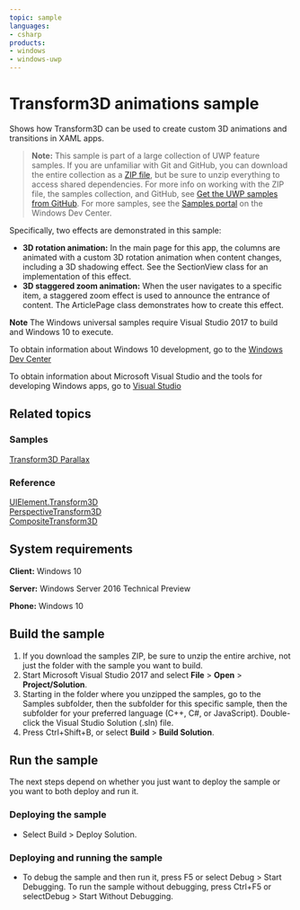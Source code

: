 ```yaml
---
topic: sample
languages:
- csharp
products:
- windows
- windows-uwp
---
```


<!---
  category: GraphicsAndAnimation
  samplefwlink: http://go.microsoft.com/fwlink/p/?LinkId=620637
--->

# Transform3D animations sample

Shows how Transform3D can be used to create custom 3D animations and transitions in XAML apps.

> **Note:** This sample is part of a large collection of UWP feature samples. 
> If you are unfamiliar with Git and GitHub, you can download the entire collection as a 
> [ZIP file](https://github.com/Microsoft/Windows-universal-samples/archive/master.zip), but be 
> sure to unzip everything to access shared dependencies. For more info on working with the ZIP file, 
> the samples collection, and GitHub, see [Get the UWP samples from GitHub](https://aka.ms/ovu2uq). 
> For more samples, see the [Samples portal](https://aka.ms/winsamples) on the Windows Dev Center. 

Specifically, two effects are demonstrated in this sample:

- **3D rotation animation:** In the main page for this app, the columns are animated with a custom 3D rotation animation when content changes, 
including a 3D shadowing effect. See the SectionView class for an implementation of this effect.
- **3D staggered zoom animation:** When the user navigates to a specific item, a staggered zoom effect is used to announce the entrance of content. 
The ArticlePage class demonstrates how to create this effect.

**Note** The Windows universal samples require Visual Studio 2017 to build and Windows 10 to execute.
 
To obtain information about Windows 10 development, go to the [Windows Dev Center](http://go.microsoft.com/fwlink/?LinkID=532421)

To obtain information about Microsoft Visual Studio and the tools for developing Windows apps, go to [Visual Studio](http://go.microsoft.com/fwlink/?LinkID=532422)

## Related topics

### Samples

[Transform3D Parallax](/Samples/XamlTransform3DParallax)  

### Reference

[UIElement.Transform3D](https://msdn.microsoft.com/library/windows/apps/windows.ui.xaml.uielement.transform3d.aspx)  
[PerspectiveTransform3D](https://msdn.microsoft.com/library/windows/apps/windows.ui.xaml.media.media3d.perspectivetransform3d.aspx)  
[CompositeTransform3D](https://msdn.microsoft.com/library/windows/apps/windows.ui.xaml.media.media3d.compositetransform3d.aspx)  

## System requirements

**Client:** Windows 10

**Server:** Windows Server 2016 Technical Preview

**Phone:**  Windows 10

## Build the sample

1. If you download the samples ZIP, be sure to unzip the entire archive, not just the folder with the sample you want to build. 
2. Start Microsoft Visual Studio 2017 and select **File** \> **Open** \> **Project/Solution**.
3. Starting in the folder where you unzipped the samples, go to the Samples subfolder, then the subfolder for this specific sample, then the subfolder for your preferred language (C++, C#, or JavaScript). Double-click the Visual Studio Solution (.sln) file.
4. Press Ctrl+Shift+B, or select **Build** \> **Build Solution**.

## Run the sample

The next steps depend on whether you just want to deploy the sample or you want to both deploy and run it.

### Deploying the sample

- Select Build > Deploy Solution. 

### Deploying and running the sample

- To debug the sample and then run it, press F5 or select Debug >  Start Debugging. To run the sample without debugging, press Ctrl+F5 or selectDebug > Start Without Debugging. 
